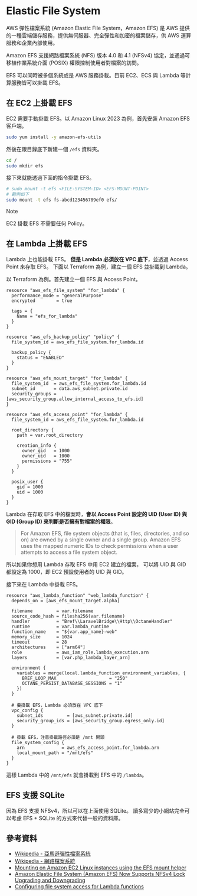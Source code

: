 # Elastic File System

AWS 彈性檔案系統 (Amazon Elastic File System，Amazon EFS) 是 AWS 提供的一種雲端儲存服務，提供無伺服器、完全彈性和加密的檔案儲存，供 AWS 運算服務和企業內部使用。

Amazon EFS 支援網路檔案系統 (NFS) 版本 4.0 和 4.1 (NFSv4) 協定，並通過可移植作業系統介面 (POSIX) 權限控制使用者對檔案的訪問。

EFS 可以同時被多個系統或是 AWS 服務掛載。目前 EC2、ECS 與 Lambda 等計算服務皆可以掛載 EFS。

## 在 EC2 上掛載 EFS

EC2 需要手動掛載 EFS。以 Amazon Linux 2023 為例，首先安裝 Amazon EFS 客戶端。

```bash
sudo yum install -y amazon-efs-utils
```

然後在跟目錄底下新建一個 `/efs` 資料夾。

```bash
cd /
sudo mkdir efs
```

接下來就能透過下面的指令掛載 EFS。

```bash
# sudo mount -t efs <FILE-SYSTEM-ID> <EFS-MOUNT-POINT>
# 範例如下
sudo mount -t efs fs-abcd123456789ef0 efs/
```

> [!NOTE]
>
> EC2 掛載 EFS 不需要任何 Policy。

## 在 Lambda 上掛載 EFS

Lambda 上也能掛載 EFS。
**但是 Lambda 必須放在 VPC 底下**，並透過 Access Point 來存取 EFS。
下面以 Terraform 為例，建立一個 EFS 並掛載到 Lambda。

以 Terraform 為例。首先建立一個 EFS 與 Access Point。

```hcl
resource "aws_efs_file_system" "for_lambda" {
  performance_mode = "generalPurpose"
  encrypted        = true

  tags = {
    Name = "efs_for_lambda"
  }
}

resource "aws_efs_backup_policy" "policy" {
  file_system_id = aws_efs_file_system.for_lambda.id

  backup_policy {
    status = "ENABLED"
  }
}

resource "aws_efs_mount_target" "for_lambda" {
  file_system_id  = aws_efs_file_system.for_lambda.id
  subnet_id       = data.aws_subnet.private.id
  security_groups = [aws_security_group.allow_internal_access_to_efs.id]
}

resource "aws_efs_access_point" "for_lambda" {
  file_system_id = aws_efs_file_system.for_lambda.id

  root_directory {
    path = var.root_directory

    creation_info {
      owner_gid   = 1000
      owner_uid   = 1000
      permissions = "755"
    }
  }

  posix_user {
    gid = 1000
    uid = 1000
  }
}
```

Lambda 在存取 EFS 中的檔案時，**會以 Access Point 設定的 UID (User ID) 與 GID (Group ID) 來判斷是否擁有對檔案的權限**。

> For Amazon EFS, file system objects (that is, files, directories, and so on) are owned by a single owner and a single group.
> Amazon EFS uses the mapped numeric IDs to check permissions when a user attempts to access a file system object.

所以如果你想用 Lambda 存取 EFS 中用 EC2 建立的檔案，
可以將 UID 與 GID 都設定為 1000，即 EC2 預設使用者的 UID 與 GID。

接下來在 Lambda 中掛載 EFS。

```hcl
resource "aws_lambda_function" "web_lambda_function" {
  depends_on = [aws_efs_mount_target.alpha]

  filename         = var.filename
  source_code_hash = filesha256(var.filename)
  handler          = "Bref\\LaravelBridge\\Http\\OctaneHandler"
  runtime          = var.lambda_runtime
  function_name    = "${var.app_name}-web"
  memory_size      = 1024
  timeout          = 28
  architectures    = ["arm64"]
  role             = aws_iam_role.lambda_execution.arn
  layers           = [var.php_lambda_layer_arn]

  environment {
    variables = merge(local.lambda_function_environment_variables, {
      BREF_LOOP_MAX                    = "250"
      OCTANE_PERSIST_DATABASE_SESSIONS = "1"
    })
  }

  # 要掛載 EFS，Lambda 必須放在 VPC 底下
  vpc_config {
    subnet_ids         = [aws_subnet.private.id]
    security_group_ids = [aws_security_group.egress_only.id]
  }

  # 掛載 EFS，注意掛載路徑必須是 /mnt 開頭
  file_system_config {
    arn              = aws_efs_access_point.for_lambda.arn
    local_mount_path = "/mnt/efs"
  }
}
```

這樣 Lambda 中的 `/mnt/efs` 就會掛載到 EFS 中的 `/lambda`。

## EFS 支援 SQLite

因為 EFS 支援 NFSv4，所以可以在上面使用 SQLite。
讀多寫少的小網站完全可以考慮 EFS + SQLite 的方式來代替一般的資料庫。

## 參考資料

- [Wikipedia - 亞馬遜彈性檔案系統](https://zh.wikipedia.org/zh-tw/%E4%BA%9A%E9%A9%AC%E9%80%8A%E5%BC%B9%E6%80%A7%E6%96%87%E4%BB%B6%E7%B3%BB%E7%BB%9F)
- [Wikipedia - 網路檔案系統](https://zh.wikipedia.org/zh-tw/%E7%BD%91%E7%BB%9C%E6%96%87%E4%BB%B6%E7%B3%BB%E7%BB%9F)
- [Mounting on Amazon EC2 Linux instances using the EFS mount helper](https://docs.aws.amazon.com/efs/latest/ug/mounting-fs-mount-helper-ec2-linux.html)
- [Amazon Elastic File System (Amazon EFS) Now Supports NFSv4 Lock Upgrading and Downgrading](https://aws.amazon.com/about-aws/whats-new/2017/03/amazon-elastic-file-system-amazon-efs-now-supports-nfsv4-lock-upgrading-and-downgrading/)
- [Configuring file system access for Lambda functions](https://docs.aws.amazon.com/lambda/latest/dg/configuration-filesystem.html)
